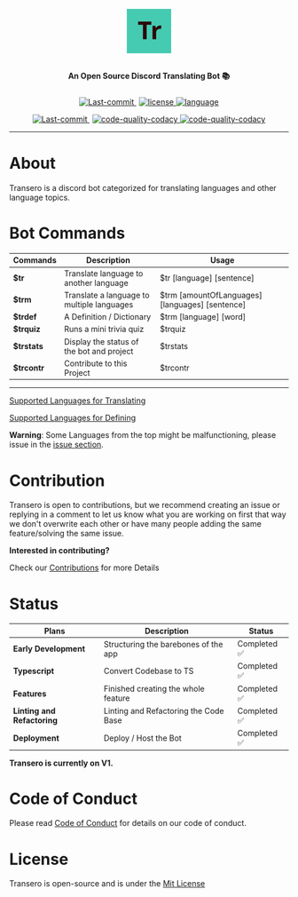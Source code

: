 <p align="center" style="font-size: 25px; padding-top: 45px" >
 <a href="https://transero.netlify.app" target="_blank">
  <img height=80 src="./img/logo.svg"/>
 </a>
</p>

<p align="center" style="padding-bottom: 10px">
<strong>An Open Source Discord Translating Bot 📚</strong>
</p>

<p align="center">
    <a href="https://github.com/itstyonirwansyah/transero-bot/commits" style="margin-right:5px" >
        <img src="https://img.shields.io/github/last-commit/itstyonirwansyah/transero-bot?style=for-the-badge&color=45cbb2" height="25" alt="Last-commit" title="last-commit">
    </a>
    <a href="https://github.com/itstyonirwansyah/transero-bot/commits">
        <img src="https://img.shields.io/github/license/itstyonirwansyah/transero-bot?style=for-the-badge&color=45cbb2" height="25" alt="license" title="License">
    </a>
    <a href="https://github.com/itstyonirwansyah/transero-bot">
        <img src="https://img.shields.io/github/languages/top/itstyonirwansyah/transero-bot?style=for-the-badge&color=45cbb2" height="25" alt="language" title="Language">
    </a>
</p>

<p align="center">
    <a href="https://github.com/itstyonirwansyah/transero-bot/commits" style="margin-right:5px" >
        <img src="https://img.shields.io/travis/com/itstyonirwansyah/transero-bot?style=for-the-badge&color=45cbb2" height="25" alt="Last-commit" title="last-commit">
    </a>
    <a href="https://app.codacy.com/gh/itstyonirwansyah/transero-bot/dashboard?branch=master">
        <img src="https://img.shields.io/codacy/grade/0f9a3ddf618149cdb478a15b364021d2?style=for-the-badge&color=45cbb2" height="25" alt="code-quality-codacy" title="code-quality-codacy">
    </a>
    <a href="https://discord.com/api/oauth2/authorize?client_id=835871295148785734&permissions=190464&scope=bot">
        <img src="https://img.shields.io/static/v1?label=INVITE&message=BOT&style=for-the-badge&color=45cbb2" height="25" alt="code-quality-codacy" title="code-quality-codacy">
    </a>
</p>

---

# About

Transero is a discord bot categorized for translating languages and other language topics.

# Bot Commands

| Commands     | Description                                | Usage                                           |
| ------------ | ------------------------------------------ | ----------------------------------------------- |
| **$tr**      | Translate language to another language     | $tr [language] [sentence]                       |
| **$trm**     | Translate a language to multiple languages | $trm [amountOfLanguages] [languages] [sentence] |
| **$trdef**   | A Definition / Dictionary                  | $trm [language] [word]                          |
| **$trquiz**  | Runs a mini trivia quiz                    | $trquiz                                         |
| **$trstats** | Display the status of the bot and project  | $trstats                                        |
| **$trcontr** | Contribute to this Project                 | $trcontr                                        |

---

[Supported Languages for Translating](https://github.com/itstyonirwansyah/transero-bot/blob/master/.github/SUPPORTED_LANGUAGES_TRANSLATE.md)

[Supported Languages for Defining](https://github.com/itstyonirwansyah/transero-bot/blob/master/.github/SUPPORTED_LANGUAGES_DEFINITION.md)

**Warning**: Some Languages from the top might be malfunctioning, please issue in the [issue section](https://github.com/itstyonirwansyah/transero-bot/issues).

# Contribution

Transero is open to contributions, but we recommend creating an issue or replying in a comment to let us know what you are working on first that way we don't overwrite each other or have many people adding the same feature/solving the same issue.

**Interested in contributing?**

Check our [Contributions](https://github.com/itstyonirwansyah/transero-bot/blob/master/.github/CONTRIBUTING.md) for more Details

# Status

| Plans                       | Description                           | Status       |
| --------------------------- | ------------------------------------- | ------------ |
| **Early Development**       | Structuring the barebones of the app  | Completed ✅ |
| **Typescript**              | Convert Codebase to TS                | Completed ✅ |
| **Features**                | Finished creating the whole feature   | Completed ✅ |
| **Linting and Refactoring** | Linting and Refactoring the Code Base | Completed ✅ |
| **Deployment**              | Deploy / Host the Bot                 | Completed ✅ |

**Transero is currently on V1.**

# Code of Conduct

Please read [Code of Conduct](https://github.com/itstyonirwansyah/transero-bot/blob/master/.github/CODE_OF_CONDUCT.md) for details on our code of conduct.

# License

Transero is open-source and is under the [Mit License](https://github.com/itstyonirwansyah/transero-bot/blob/master/LICENSE)
